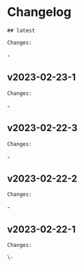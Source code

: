# Changelog

    ## latest
    
    Changes:

\-
    
## v2023-02-23-1
    
    Changes:

\-
    
## v2023-02-22-3
    
    Changes:

\-
    
## v2023-02-22-2
    
    Changes:

\-
    
## v2023-02-22-1
    
    Changes:
    
    \-
    